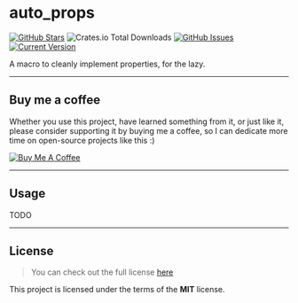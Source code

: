 auto_props
============
[![GitHub Stars](https://img.shields.io/github/stars/orgrinrt/auto_props.svg)](https://github.com/orgrinrt/auto_props/stargazers) 
![Crates.io Total Downloads](https://img.shields.io/crates/d/auto_props)
[![GitHub Issues](https://img.shields.io/github/issues/orgrinrt/auto_props.svg)](https://github.com/orgrinrt/auto_props/issues) 
[![Current Version](https://img.shields.io/badge/version-1.0.7-green.svg)](https://github.com/orgrinrt/auto_props) 

A macro to cleanly implement properties, for the lazy.

---
## Buy me a coffee

Whether you use this project, have learned something from it, or just like it, please consider supporting it by buying me a coffee, so I can dedicate more time on open-source projects like this :)

<a href="https://buymeacoffee.com/orgrinrt" target="_blank"><img src="https://www.buymeacoffee.com/assets/img/custom_images/orange_img.png" alt="Buy Me A Coffee" style="height: auto !important;width: auto !important;" ></a>

---

## Usage

TODO

---

## License
>You can check out the full license [here](https://github.com/orgrinrt/auto_props/blob/master/LICENSE)

This project is licensed under the terms of the **MIT** license.
